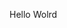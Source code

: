 Hello Wolrd






















































































































































































































































































































































































































































































































































































































































































































































































































































































































































































































































































































































































































































































































































































































































































































































































































































































































































































































































































































































































































































































































































































































































































































































































































































































































































































































































































